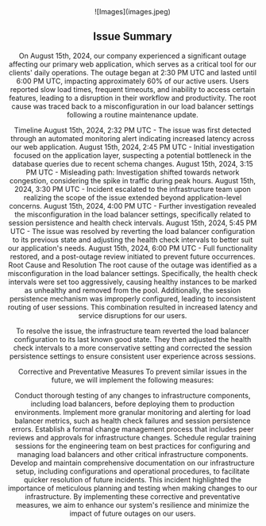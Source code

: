 <div align="center"> ![Images](images.jpeg)


## Issue Summary
On August 15th, 2024, our company experienced a significant outage affecting our primary web application, which serves as a critical tool
for our clients' daily operations. The outage began at 2:30 PM UTC and lasted until 6:00 PM UTC, impacting approximately 60% of our active users. Users reported slow load times, frequent timeouts, and inability to access certain features, leading to a disruption in their workflow and productivity. The root cause was traced back to a misconfiguration in our load balancer settings following a routine maintenance update.

Timeline
August 15th, 2024, 2:32 PM UTC - The issue was first detected through an automated monitoring alert indicating increased latency across our web application.
August 15th, 2024, 2:45 PM UTC - Initial investigation focused on the application layer, suspecting a potential bottleneck in the database queries due to recent schema changes.
August 15th, 2024, 3:15 PM UTC - Misleading path: Investigation shifted towards network congestion, considering the spike in traffic during peak hours.
August 15th, 2024, 3:30 PM UTC - Incident escalated to the infrastructure team upon realizing the scope of the issue extended beyond application-level concerns.
August 15th, 2024, 4:00 PM UTC - Further investigation revealed the misconfiguration in the load balancer settings, specifically related to session persistence and health check intervals.
August 15th, 2024, 5:45 PM UTC - The issue was resolved by reverting the load balancer configuration to its previous state and adjusting the health check intervals to better suit our application's needs.
August 15th, 2024, 6:00 PM UTC - Full functionality restored, and a post-outage review initiated to prevent future occurrences.
Root Cause and Resolution
The root cause of the outage was identified as a misconfiguration in the load balancer settings. Specifically, the health check intervals were set too aggressively, causing healthy instances to be marked as unhealthy and removed from the pool. Additionally, the session persistence mechanism was improperly configured, leading to inconsistent routing of user sessions. This combination resulted in increased latency and service disruptions for our users.

To resolve the issue, the infrastructure team reverted the load balancer configuration to its last known good state. They then adjusted the health check intervals to a more conservative setting and corrected the session persistence settings to ensure consistent user experience across sessions.

Corrective and Preventative Measures
To prevent similar issues in the future, we will implement the following measures:

Conduct thorough testing of any changes to infrastructure components, including load balancers, before deploying them to production environments.
Implement more granular monitoring and alerting for load balancer metrics, such as health check failures and session persistence errors.
Establish a formal change management process that includes peer reviews and approvals for infrastructure changes.
Schedule regular training sessions for the engineering team on best practices for configuring and managing load balancers and other critical infrastructure components.
Develop and maintain comprehensive documentation on our infrastructure setup, including configurations and operational procedures, to facilitate quicker resolution of future incidents.
This incident highlighted the importance of meticulous planning and testing when making changes to our infrastructure. By implementing these corrective and preventative measures, we aim to enhance our system's resilience and minimize the impact of future outages on our users.
